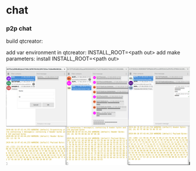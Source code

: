 # chat

### p2p chat

build qtcreator:

add var environment in qtcreator: INSTALL_ROOT=&lt;path out&gt;
add make parameters: install INSTALL_ROOT=&lt;path out&gt;

<img src="https://github.com/c2ptool/chat/blob/master/images/3chat.png"/>

